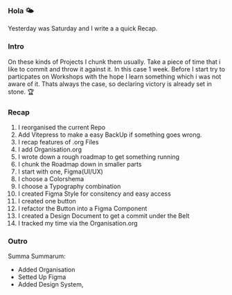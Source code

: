 ### Hola 🌤️

Yesterday was Saturday and I write a a quick Recap.

### Intro

On these kinds of Projects I chunk them usually. Take a piece of time that i like to commit and throw it against it. In this case 1 week.
Before I start try to particpates on Workshops with the hope I learn something which i was not aware of it.
Thats always the case, so declaring victory is already set in stone. 🏆

### Recap

1. I reorganised the current Repo
2. Add Vitepress to make a easy BackUp if something goes wrong.
3. I recap features of .org Files 
4. I add Organisation.org
5. I wrote down a rough roadmap to get something running
6. I chunk the Roadmap down in smaller parts
7. I start with one, Figma(UI/UX)
8. I choose a Colorshema
9. I choose a Typography combination
10. I created Figma Style for consitency and easy access
11. I created one button
12. I refactor the Button into a Figma Component
13. I created a Design Document to get a commit under the Belt
14. I tracked my time via the Organisation.org

### Outro 

Summa Summarum: 
- Added Organisation 
- Setted Up Figma 
- Added Design System,
